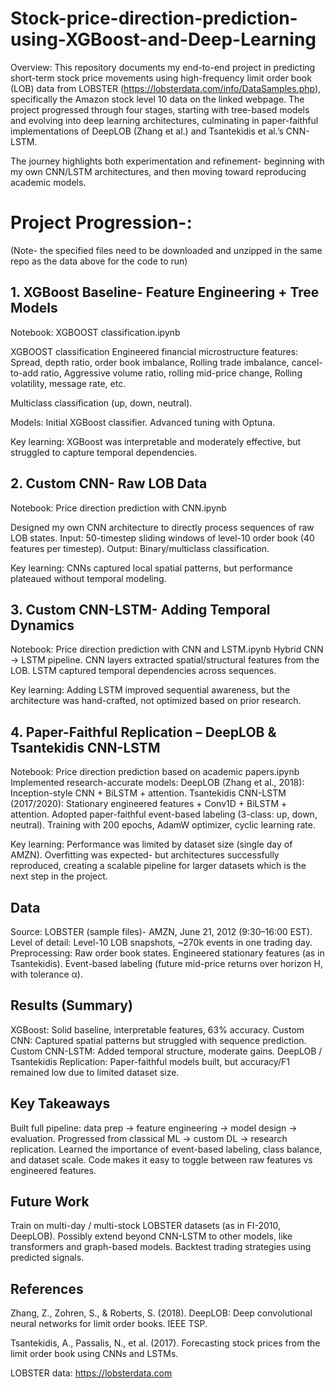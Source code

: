 # Stock-price-direction-prediction-using-XGBoost-and-Deep-Learning
Overview:
This repository documents my end-to-end project in predicting short-term stock price movements using high-frequency limit order book (LOB) data from LOBSTER (https://lobsterdata.com/info/DataSamples.php), specifically the Amazon stock level 10 data on the linked webpage.
The project progressed through four stages, starting with tree-based models and evolving into deep learning architectures, culminating in paper-faithful implementations of DeepLOB (Zhang et al.) and Tsantekidis et al.’s CNN-LSTM.

The journey highlights both experimentation and refinement- beginning with my own CNN/LSTM architectures, and then moving toward reproducing academic models.

# Project Progression-: 

(Note- the specified files need to be downloaded and unzipped in the same repo as the data above for the code to run)

## 1. XGBoost Baseline- Feature Engineering + Tree Models

Notebook: XGBOOST classification.ipynb

XGBOOST classification
Engineered financial microstructure features: Spread, depth ratio, order book imbalance, Rolling trade imbalance, cancel-to-add ratio, Aggressive volume ratio, rolling mid-price change, Rolling volatility, message rate, etc.

Multiclass classification (up, down, neutral).

Models:
Initial XGBoost classifier.
Advanced tuning with Optuna.

Key learning: XGBoost was interpretable and moderately effective, but struggled to capture temporal dependencies.

## 2. Custom CNN- Raw LOB Data

Notebook: Price direction prediction with CNN.ipynb

Designed my own CNN architecture to directly process sequences of raw LOB states.
Input: 50-timestep sliding windows of level-10 order book (40 features per timestep).
Output: Binary/multiclass classification.

Key learning: CNNs captured local spatial patterns, but performance plateaued without temporal modeling.

## 3. Custom CNN-LSTM- Adding Temporal Dynamics

Notebook: Price direction prediction with CNN and LSTM.ipynb
Hybrid CNN → LSTM pipeline.
CNN layers extracted spatial/structural features from the LOB.
LSTM captured temporal dependencies across sequences.

Key learning: Adding LSTM improved sequential awareness, but the architecture was hand-crafted, not optimized based on prior research.

## 4. Paper-Faithful Replication – DeepLOB & Tsantekidis CNN-LSTM

Notebook: Price direction prediction based on academic papers.ipynb
Implemented research-accurate models:
DeepLOB (Zhang et al., 2018): Inception-style CNN + BiLSTM + attention.
Tsantekidis CNN-LSTM (2017/2020): Stationary engineered features + Conv1D + BiLSTM + attention.
Adopted paper-faithful event-based labeling (3-class: up, down, neutral).
Training with 200 epochs, AdamW optimizer, cyclic learning rate.

Key learning: Performance was limited by dataset size (single day of AMZN). Overfitting was expected- but architectures successfully reproduced, creating a scalable pipeline for larger datasets which is the next step in the project.

## Data

Source: LOBSTER (sample files)- AMZN, June 21, 2012 (9:30–16:00 EST).
Level of detail: Level-10 LOB snapshots, ~270k events in one trading day.
Preprocessing:
Raw order book states.
Engineered stationary features (as in Tsantekidis).
Event-based labeling (future mid-price returns over horizon H, with tolerance α).

## Results (Summary)

XGBoost: Solid baseline, interpretable features, 63% accuracy.
Custom CNN: Captured spatial patterns but struggled with sequence prediction.
Custom CNN-LSTM: Added temporal structure, moderate gains.
DeepLOB / Tsantekidis Replication: Paper-faithful models built, but accuracy/F1 remained low due to limited dataset size.

## Key Takeaways

Built full pipeline: data prep → feature engineering → model design → evaluation.
Progressed from classical ML → custom DL → research replication.
Learned the importance of event-based labeling, class balance, and dataset scale.
Code makes it easy to toggle between raw features vs engineered features.

## Future Work

Train on multi-day / multi-stock LOBSTER datasets (as in FI-2010, DeepLOB).
Possibly extend beyond CNN-LSTM to other models, like transformers and graph-based models.
Backtest trading strategies using predicted signals.

## References

Zhang, Z., Zohren, S., & Roberts, S. (2018). DeepLOB: Deep convolutional neural networks for limit order books. IEEE TSP.

Tsantekidis, A., Passalis, N., et al. (2017). Forecasting stock prices from the limit order book using CNNs and LSTMs.

LOBSTER data: https://lobsterdata.com
